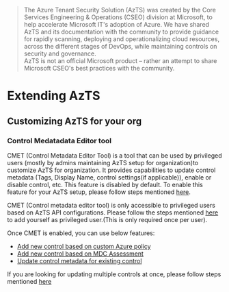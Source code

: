 > The Azure Tenant Security Solution (AzTS) was created by the Core Services Engineering & Operations (CSEO) division at Microsoft, to help accelerate Microsoft IT's adoption of Azure. We have shared AzTS and its documentation with the community to provide guidance for rapidly scanning, deploying and operationalizing cloud resources, across the different stages of DevOps, while maintaining controls on security and governance.
<br>AzTS is not an official Microsoft product – rather an attempt to share Microsoft CSEO's best practices with the community.

# Extending AzTS

## Customizing AzTS for your org

### Control Medatadata Editor tool
CMET (Control Metadata Editor Tool) is a tool that can be used by privileged users (mostly by admins maintaining AzTS setup for organization)to customize AzTS for organization. It provides capabilities to update control metadata (Tags, Display Name, control settings(if applicable)), enable or disable control, etc.
This feature is disabled by default. To enable this feature for your AzTS setup, please follow steps mentioned [here](../06-Customizing%20AzTS%20for%20your%20org/Extending%20AzTS/Prerequisites.md#prerequisite-azts-configurations-to-enable-control-medatadata-editor-tool).

CMET (Control metadata editor tool) is only accessible to privileged users based on AzTS API configurations. Please follow the steps mentioned [here](../06-Customizing%20AzTS%20for%20your%20org/Extending%20AzTS/Prerequisites.md#access-to-cmet-control-metadata-editor-tool) to add yourself as privileged user.(This is only required once per user).

Once CMET is enabled, you can use below features:

   - [Add new control based on custom Azure policy](/06-Customizing%20AzTS%20for%20your%20org/Extending%20AzTS/AddControlForPolicy.md)
   - [Add new control based on MDC Assessment](/06-Customizing%20AzTS%20for%20your%20org/Extending%20AzTS/AddControlForAssessment.md) 
   - [Update control metadata for existing control](../06-Customizing%20AzTS%20for%20your%20org/Extending%20AzTS/UpdateControlMetadata.md)

If you are looking for updating multiple controls at once, please follow steps mentioned [here](../06-Customizing%20AzTS%20for%20your%20org/Extending%20AzTS/FeaturesInCMET.md#bulk-edit)
   









